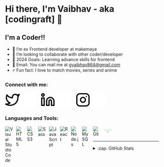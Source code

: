 # Hi there, I'm Vaibhav - aka [codingraft] 👋

## I'm a Coder!!

- 🌱 I’m ex Frontend developer at makemaya
- 👯 I’m looking to collaborate with other coder/developer
- 🥅 2024 Goals: Learning advance skills for frontend
- 🔭 Email: You can mail me at gvaibhav864@gmail.com
- ⚡ Fun fact: I love to match movies, series and anime

### Connect with me:

[![website](./img/twitter-light.svg)](https://twitter.com/codingraft#gh-light-mode-only)
[![website](./img/twitter-dark.svg)](https://twitter.com/codingraft#gh-dark-mode-only)
&nbsp;&nbsp;
[![website](./img/linkedin-light.svg)](https://linkedin.com/in/vaibhav-21932b208#gh-light-mode-only)
[![website](./img/linkedin-dark.svg)](https://linkedin.com/in/vaibhav-21932b208#gh-dark-mode-only)
&nbsp;&nbsp;
[![website](./img/instagram-light.svg)](https://instagram.com/codingraft#gh-light-mode-only)
[![website](./img/instagram-dark.svg)](https://instagram.com/codingraft#gh-dark-mode-only)

### Languages and Tools:

<img align="left" alt="Visual Studio Code" width="26px" src="https://cdn.jsdelivr.net/gh/devicons/devicon/icons/vscode/vscode-original.svg" style="padding-right:10px;" />
<img align="left" alt="HTML5" width="26px" src="https://cdn.jsdelivr.net/gh/devicons/devicon/icons/html5/html5-original.svg" style="padding-right:10px;" />
<img align="left" alt="CSS3" width="26px" src="https://cdn.jsdelivr.net/gh/devicons/devicon/icons/css3/css3-original.svg" style="padding-right:10px;" />
<img align="left" alt="Sass" width="26px" src="https://cdn.jsdelivr.net/gh/devicons/devicon/icons/sass/sass-original.svg" style="padding-right:10px;" />
<img align="left" alt="JavaScript" width="26px" src="https://cdn.jsdelivr.net/gh/devicons/devicon/icons/javascript/javascript-original.svg" style="padding-right:10px;" />
<img align="left" alt="React" width="26px" src="https://cdn.jsdelivr.net/gh/devicons/devicon/icons/react/react-original.svg" style="padding-right:10px;" />
<img align="left" alt="Node.js" width="26px" src="https://cdn.jsdelivr.net/gh/devicons/devicon/icons/nodejs/nodejs-original.svg" style="padding-right:10px;" />
<img align="left" alt="MySQL" width="26px" src="https://cdn.jsdelivr.net/gh/devicons/devicon/icons/mysql/mysql-original.svg" style="padding-right:10px;" />
<img align="left" alt="Git" width="26px" src="https://cdn.jsdelivr.net/gh/devicons/devicon/icons/git/git-original.svg" style="padding-right:10px;" />
<img align="left" alt="Git" width="26px" src="https://github.com/devicons/devicon/blob/v2.16.0/icons/nodejs/nodejs-line-wordmark.svg" style="padding-right:10px;" />
<br />
<br />

---

<details>
  <summary>:zap: GitHub Stats</summary>

  <img align="left" alt="codingraft's GitHub Stats" src="https://github-readme-stats.vercel.app/api?username=codingraft&show_icons=true&hide_border=false&title_color=ff652f&icon_color=FFE400&bg_color=09131B&text_color=ffffff&border_color=0c1a25" />

</details>

[twitter]: https://twitter.com/codingraft
[instagram]: https://instagram.com/codingraft
[linkedin]: https://www.linkedin.com/in/vaibhav-21932b208/
